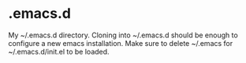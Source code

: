 # .emacs.d
My ~/.emacs.d directory.
Cloning into ~/.emacs.d should be enough to configure a new emacs installation.
Make sure to delete ~/.emacs for ~/.emacs.d/init.el to be loaded.
